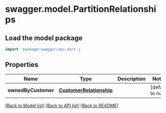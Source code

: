 # swagger.model.PartitionRelationships

## Load the model package
```dart
import 'package:swagger/api.dart';
```

## Properties
Name | Type | Description | Notes
------------ | ------------- | ------------- | -------------
**ownedByCustomer** | [**CustomerRelationship**](CustomerRelationship.md) |  | [default to null]

[[Back to Model list]](../README.md#documentation-for-models) [[Back to API list]](../README.md#documentation-for-api-endpoints) [[Back to README]](../README.md)

